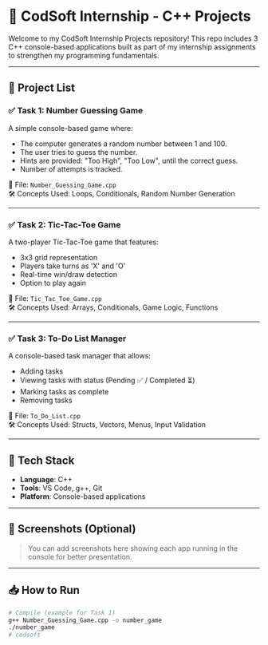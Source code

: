 # 🚀 CodSoft Internship - C++ Projects

Welcome to my CodSoft Internship Projects repository! This repo includes 3 C++ console-based applications built as part of my internship assignments to strengthen my programming fundamentals.

---

## 📁 Project List

### ✅ Task 1: Number Guessing Game
A simple console-based game where:
- The computer generates a random number between 1 and 100.
- The user tries to guess the number.
- Hints are provided: "Too High", "Too Low", until the correct guess.
- Number of attempts is tracked.

📂 File: `Number_Guessing_Game.cpp`  
🛠 Concepts Used: Loops, Conditionals, Random Number Generation

---

### ✅ Task 2: Tic-Tac-Toe Game
A two-player Tic-Tac-Toe game that features:
- 3x3 grid representation
- Players take turns as 'X' and 'O'
- Real-time win/draw detection
- Option to play again

📂 File: `Tic_Tac_Toe_Game.cpp`  
🛠 Concepts Used: Arrays, Conditionals, Game Logic, Functions

---

### ✅ Task 3: To-Do List Manager
A console-based task manager that allows:
- Adding tasks
- Viewing tasks with status (Pending ✅ / Completed ⏳)
- Marking tasks as complete
- Removing tasks

📂 File: `To_Do_List.cpp`  
🛠 Concepts Used: Structs, Vectors, Menus, Input Validation

---

## 🔧 Tech Stack

- **Language**: C++
- **Tools**: VS Code, g++, Git
- **Platform**: Console-based applications

---

## 📸 Screenshots (Optional)

> You can add screenshots here showing each app running in the console for better presentation.

---

## 📥 How to Run

```bash
# Compile (example for Task 1)
g++ Number_Guessing_Game.cpp -o number_game
./number_game
# codsoft
